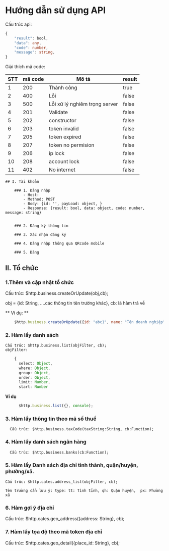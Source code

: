 # Hướng dẫn sử dụng API

Cấu trúc api:

```TypeScript
{
    "result": bool,
    "data": any,
    "code": number,
    "message": string,
}
```
Giải thích mã code:

| STT | mã code | Mô tả | result |
|---|---|---|---|
| 1 | 200 | Thành công | true |
| 2 | 400 | Lỗi | false |
| 3 | 500 | Lỗi xử lý nghiêm trọng server | false |
| 4 | 201 | Validate | false |
| 5 | 202 | constructor | false |
| 6 | 203 | token invalid | false |
| 7 | 205 | token expired | false |
| 8 | 207 | token no permision | false |
| 9 | 206 | ip lock | false |
| 10 | 208 | account lock | false |
| 11 | 402 | No internet | false |








    ## I. Tài khoản

        ### 1. Đăng nhập
            - Host:
            - Method: POST
            - Body: {id: '', payLoad: object, }
            - Response: {result: bool, data: object, code: number, message: string}


        ### 2. Đăng ký thông tin

        ### 3. Xác nhận đăng ký

        ### 4. Đăng nhập thông qua QRcode mobile

        ### 5. Đăng 
  ## II. Tổ chức

   ### 1.Thêm và cập nhật tổ chức
   Cấu trúc: $http.business.createOrUpdate(obj,cb);
   
  obj = {id: String, ....các thông tin tên trường khác}, cb: là hàm trả về
  
  ** Ví dụ: **
   
```javascript
    $http.business.createOrUpdate({id: "abc1", name: "Tên doanh nghiệp"}, console.log);
```
  ### 2. Hàm lấy danh sách

    Cấu trúc: $http.business.list(objFilter, cb);
    objFilter: 
```TypeScript
    { 
      select: Object,
      where: Object,
      group: Object,
      order: Object,
      limit: Number,
      start: Number
```

   **Ví dụ**
 

```javascript
      $http.business.list({}, console);
```

   ### 3. Hàm lấy thông tin theo mã số thuế
      
      Cấu trúc: $http.business.taxCode(taxString:String, cb:Function);
   ### 4. Hàm lấy danh sách ngân hàng
      
      Cấu trúc: $http.business.banks(cb:Function);


  ### 5. Hàm lấy Danh sách địa chỉ tình thành, quận/huyện, phường/xã.

    Cấu trúc: $http.cates.address_list(objFilter, cb);

    Tên trường cần lưu ý: type: tt: Tình tỉnh, qh: Quận huyện,  px: Phường xã


 ### 6. Hàm gợi ý địa chỉ

 Cấu trúc: $http.cates.geo_address({address: String}, cb);

 ### 7. Hàm lấy tọa độ theo mã token địa chỉ
  Cấu trúc: $http.cates.geo_detail({place_id: String}, cb);
 
    
    
